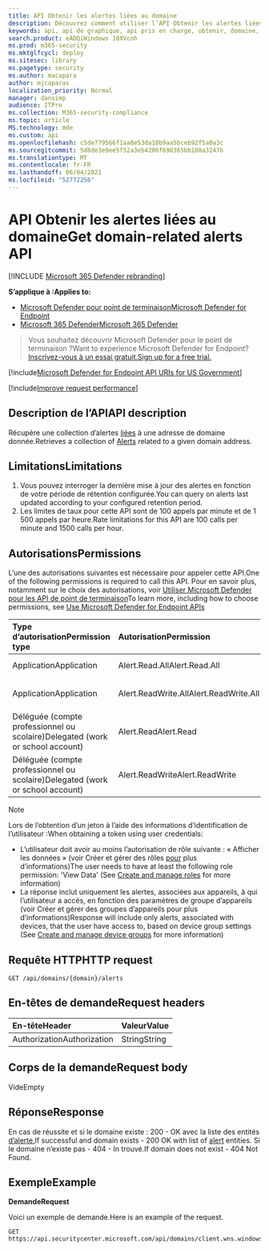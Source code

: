 ```yaml
---
title: API Obtenir les alertes liées au domaine
description: Découvrez comment utiliser l’API Obtenir les alertes liées au domaine pour récupérer les alertes liées à une adresse de domaine donnée dans Microsoft Defender pour le point de terminaison.
keywords: api, api de graphique, api pris en charge, obtenir, domaine, associé, alertes
search.product: eADQiWindows 10XVcnh
ms.prod: m365-security
ms.mktglfcycl: deploy
ms.sitesec: library
ms.pagetype: security
ms.author: macapara
author: mjcaparas
localization_priority: Normal
manager: dansimp
audience: ITPro
ms.collection: M365-security-compliance
ms.topic: article
MS.technology: mde
ms.custom: api
ms.openlocfilehash: c5de779566f1aa8e53da10b9aa5bceb92f5a0a3c
ms.sourcegitcommit: 5d8de3e9ee5f52a3eb4206f690365bb108a3247b
ms.translationtype: MT
ms.contentlocale: fr-FR
ms.lasthandoff: 06/04/2021
ms.locfileid: "52772256"
---
```

# <a name="get-domain-related-alerts-api"></a><span data-ttu-id="7b344-104">API Obtenir les alertes liées au domaine</span><span class="sxs-lookup"><span data-stu-id="7b344-104">Get domain-related alerts API</span></span>

[!INCLUDE [Microsoft 365 Defender rebranding](../../includes/microsoft-defender.md)]

<span data-ttu-id="7b344-105">**S’applique à :**</span><span class="sxs-lookup"><span data-stu-id="7b344-105">**Applies to:**</span></span>
- [<span data-ttu-id="7b344-106">Microsoft Defender pour point de terminaison</span><span class="sxs-lookup"><span data-stu-id="7b344-106">Microsoft Defender for Endpoint</span></span>](https://go.microsoft.com/fwlink/p/?linkid=2154037)
- [<span data-ttu-id="7b344-107">Microsoft 365 Defender</span><span class="sxs-lookup"><span data-stu-id="7b344-107">Microsoft 365 Defender</span></span>](https://go.microsoft.com/fwlink/?linkid=2118804)

> <span data-ttu-id="7b344-108">Vous souhaitez découvrir Microsoft Defender pour le point de terminaison ?</span><span class="sxs-lookup"><span data-stu-id="7b344-108">Want to experience Microsoft Defender for Endpoint?</span></span> [<span data-ttu-id="7b344-109">Inscrivez-vous à un essai gratuit.</span><span class="sxs-lookup"><span data-stu-id="7b344-109">Sign up for a free trial.</span></span>](https://www.microsoft.com/microsoft-365/windows/microsoft-defender-atp?ocid=docs-wdatp-exposedapis-abovefoldlink) 

[!include[Microsoft Defender for Endpoint API URIs for US Government](../../includes/microsoft-defender-api-usgov.md)]

[!include[Improve request performance](../../includes/improve-request-performance.md)]


## <a name="api-description"></a><span data-ttu-id="7b344-110">Description de l’API</span><span class="sxs-lookup"><span data-stu-id="7b344-110">API description</span></span>
<span data-ttu-id="7b344-111">Récupère une collection d’alertes [liées](alerts.md) à une adresse de domaine donnée.</span><span class="sxs-lookup"><span data-stu-id="7b344-111">Retrieves a collection of [Alerts](alerts.md) related to a given domain address.</span></span>


## <a name="limitations"></a><span data-ttu-id="7b344-112">Limitations</span><span class="sxs-lookup"><span data-stu-id="7b344-112">Limitations</span></span>
1. <span data-ttu-id="7b344-113">Vous pouvez interroger la dernière mise à jour des alertes en fonction de votre période de rétention configurée.</span><span class="sxs-lookup"><span data-stu-id="7b344-113">You can query on alerts last updated according to your configured retention period.</span></span>
2. <span data-ttu-id="7b344-114">Les limites de taux pour cette API sont de 100 appels par minute et de 1 500 appels par heure.</span><span class="sxs-lookup"><span data-stu-id="7b344-114">Rate limitations for this API are 100 calls per minute and 1500 calls per hour.</span></span>


## <a name="permissions"></a><span data-ttu-id="7b344-115">Autorisations</span><span class="sxs-lookup"><span data-stu-id="7b344-115">Permissions</span></span>
<span data-ttu-id="7b344-116">L’une des autorisations suivantes est nécessaire pour appeler cette API.</span><span class="sxs-lookup"><span data-stu-id="7b344-116">One of the following permissions is required to call this API.</span></span> <span data-ttu-id="7b344-117">Pour en savoir plus, notamment sur le choix des autorisations, voir [Utiliser Microsoft Defender pour les API de point de terminaison](apis-intro.md)</span><span class="sxs-lookup"><span data-stu-id="7b344-117">To learn more, including how to choose permissions, see [Use Microsoft Defender for Endpoint APIs](apis-intro.md)</span></span>

<span data-ttu-id="7b344-118">Type d’autorisation</span><span class="sxs-lookup"><span data-stu-id="7b344-118">Permission type</span></span> |   <span data-ttu-id="7b344-119">Autorisation</span><span class="sxs-lookup"><span data-stu-id="7b344-119">Permission</span></span>  |   <span data-ttu-id="7b344-120">Nom d’affichage de l’autorisation</span><span class="sxs-lookup"><span data-stu-id="7b344-120">Permission display name</span></span>
:---|:---|:---
<span data-ttu-id="7b344-121">Application</span><span class="sxs-lookup"><span data-stu-id="7b344-121">Application</span></span> |   <span data-ttu-id="7b344-122">Alert.Read.All</span><span class="sxs-lookup"><span data-stu-id="7b344-122">Alert.Read.All</span></span> |    <span data-ttu-id="7b344-123">« Lire toutes les alertes »</span><span class="sxs-lookup"><span data-stu-id="7b344-123">'Read all alerts'</span></span>
<span data-ttu-id="7b344-124">Application</span><span class="sxs-lookup"><span data-stu-id="7b344-124">Application</span></span> |   <span data-ttu-id="7b344-125">Alert.ReadWrite.All</span><span class="sxs-lookup"><span data-stu-id="7b344-125">Alert.ReadWrite.All</span></span> |   <span data-ttu-id="7b344-126">« Lire et écrire toutes les alertes »</span><span class="sxs-lookup"><span data-stu-id="7b344-126">'Read and write all alerts'</span></span>
<span data-ttu-id="7b344-127">Déléguée (compte professionnel ou scolaire)</span><span class="sxs-lookup"><span data-stu-id="7b344-127">Delegated (work or school account)</span></span> | <span data-ttu-id="7b344-128">Alert.Read</span><span class="sxs-lookup"><span data-stu-id="7b344-128">Alert.Read</span></span> | <span data-ttu-id="7b344-129">« Lire les alertes »</span><span class="sxs-lookup"><span data-stu-id="7b344-129">'Read alerts'</span></span>
<span data-ttu-id="7b344-130">Déléguée (compte professionnel ou scolaire)</span><span class="sxs-lookup"><span data-stu-id="7b344-130">Delegated (work or school account)</span></span> | <span data-ttu-id="7b344-131">Alert.ReadWrite</span><span class="sxs-lookup"><span data-stu-id="7b344-131">Alert.ReadWrite</span></span> | <span data-ttu-id="7b344-132">« Lire et écrire des alertes »</span><span class="sxs-lookup"><span data-stu-id="7b344-132">'Read and write alerts'</span></span>

>[!Note]
> <span data-ttu-id="7b344-133">Lors de l’obtention d’un jeton à l’aide des informations d’identification de l’utilisateur :</span><span class="sxs-lookup"><span data-stu-id="7b344-133">When obtaining a token using user credentials:</span></span>
>- <span data-ttu-id="7b344-134">L’utilisateur doit avoir au moins l’autorisation de rôle suivante : « Afficher les données » (voir Créer et gérer des rôles [pour](user-roles.md) plus d’informations)</span><span class="sxs-lookup"><span data-stu-id="7b344-134">The user needs to have at least the following role permission: 'View Data' (See [Create and manage roles](user-roles.md) for more information)</span></span>
>- <span data-ttu-id="7b344-135">La réponse inclut uniquement les alertes, associées aux appareils, à qui [](machine-groups.md) l’utilisateur a accès, en fonction des paramètres de groupe d’appareils (voir Créer et gérer des groupes d’appareils pour plus d’informations)</span><span class="sxs-lookup"><span data-stu-id="7b344-135">Response will include only alerts, associated with devices, that the user have access to, based on device group settings (See [Create and manage device groups](machine-groups.md) for more information)</span></span>

## <a name="http-request"></a><span data-ttu-id="7b344-136">Requête HTTP</span><span class="sxs-lookup"><span data-stu-id="7b344-136">HTTP request</span></span>
```http
GET /api/domains/{domain}/alerts
```

## <a name="request-headers"></a><span data-ttu-id="7b344-137">En-têtes de demande</span><span class="sxs-lookup"><span data-stu-id="7b344-137">Request headers</span></span>

| <span data-ttu-id="7b344-138">En-tête</span><span class="sxs-lookup"><span data-stu-id="7b344-138">Header</span></span>        | <span data-ttu-id="7b344-139">Valeur</span><span class="sxs-lookup"><span data-stu-id="7b344-139">Value</span></span>  |
|:--------------|:-------|
| <span data-ttu-id="7b344-140">Authorization</span><span class="sxs-lookup"><span data-stu-id="7b344-140">Authorization</span></span> | <span data-ttu-id="7b344-141">String</span><span class="sxs-lookup"><span data-stu-id="7b344-141">String</span></span> |

## <a name="request-body"></a><span data-ttu-id="7b344-142">Corps de la demande</span><span class="sxs-lookup"><span data-stu-id="7b344-142">Request body</span></span>
<span data-ttu-id="7b344-143">Vide</span><span class="sxs-lookup"><span data-stu-id="7b344-143">Empty</span></span>

## <a name="response"></a><span data-ttu-id="7b344-144">Réponse</span><span class="sxs-lookup"><span data-stu-id="7b344-144">Response</span></span>
<span data-ttu-id="7b344-145">En cas de réussite et si le domaine existe : 200 - OK avec la liste des entités [d’alerte.](alerts.md)</span><span class="sxs-lookup"><span data-stu-id="7b344-145">If successful and domain exists - 200 OK with list of [alert](alerts.md) entities.</span></span> <span data-ttu-id="7b344-146">Si le domaine n’existe pas - 404 - In trouvé.</span><span class="sxs-lookup"><span data-stu-id="7b344-146">If domain does not exist - 404 Not Found.</span></span>


## <a name="example"></a><span data-ttu-id="7b344-147">Exemple</span><span class="sxs-lookup"><span data-stu-id="7b344-147">Example</span></span>

<span data-ttu-id="7b344-148">**Demande**</span><span class="sxs-lookup"><span data-stu-id="7b344-148">**Request**</span></span>

<span data-ttu-id="7b344-149">Voici un exemple de demande.</span><span class="sxs-lookup"><span data-stu-id="7b344-149">Here is an example of the request.</span></span>

```http
GET https://api.securitycenter.microsoft.com/api/domains/client.wns.windows.com/alerts
```
